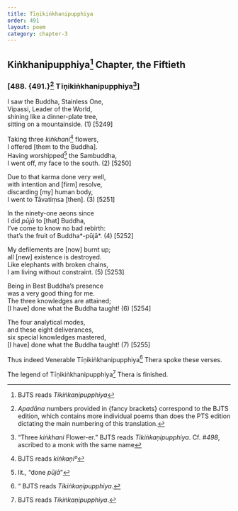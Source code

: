 ```yaml
---
title: Tīṇikiṅkhanipupphiya
order: 491
layout: poem
category: chapter-3
---
```


## Kiṅkhanipupphiya[^1] Chapter, the Fiftieth

### \[488. {491.}[^2] Tīṇikiṅkhanipupphiya[^3]\]

I saw the Buddha, Stainless One,  
Vipassi, Leader of the World,  
shining like a dinner-plate tree,  
sitting on a mountainside. (1) \[5249\]

Taking three *kiṅkhani*[^4] flowers,  
I offered \[them to the Buddha\].  
Having worshipped[^5] the Sambuddha,  
I went off, my face to the south. (2) \[5250\]

Due to that karma done very well,  
with intention and \[firm\] resolve,  
discarding \[my\] human body,  
I went to Tāvatiṃsa \[then\]. (3) \[5251\]

In the ninety-one aeons since  
I did *pūjā* to \[that\] Buddha,  
I’ve come to know no bad rebirth:  
that’s the fruit of Buddha*-pūjā*. (4) \[5252\]

My defilements are \[now\] burnt up;  
all \[new\] existence is destroyed.  
Like elephants with broken chains,  
I am living without constraint. (5) \[5253\]

Being in Best Buddha’s presence  
was a very good thing for me.  
The three knowledges are attained;  
\[I have\] done what the Buddha taught! (6) \[5254\]

The four analytical modes,  
and these eight deliverances,  
six special knowledges mastered,  
\[I have\] done what the Buddha taught! (7) \[5255\]

Thus indeed Venerable Tīṇikiṅkhanipupphiya[^6] Thera spoke these verses.

The legend of Tīṇikiṅkhanipupphiya[^7] Thera is finished.

[^1]: BJTS reads *Tikiṅkaṇipupphiya*

[^2]: *Apadāna* numbers provided in {fancy brackets} correspond to the BJTS edition, which contains more individual poems than does the PTS edition dictating the main numbering of this translation.

[^3]: “Three *kiṅkhani* Flower-er.” BJTS reads *Tikiṅkaṇipupphiya*. Cf. *\#498*, ascribed to a monk with the same name

[^4]: BJTS reads *kiṅkaṇiº*

[^5]: lit., “done *pūjā*”

[^6]: “ BJTS reads *Tikiṅkaṇipupphiya*.

[^7]: BJTS reads *Tikiṅkaṇipupphiya*.
